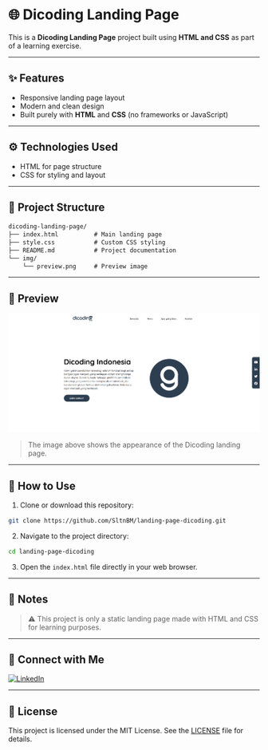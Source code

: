 # 🌐 Dicoding Landing Page
This is a **Dicoding Landing Page** project built using **HTML and CSS** as part of a learning exercise.

---

## ✨ Features
- Responsive landing page layout
- Modern and clean design
- Built purely with **HTML** and **CSS** (no frameworks or JavaScript)

---

## ⚙️ Technologies Used
- HTML for page structure
- CSS for styling and layout

---

## 📁 Project Structure
```plaintext
dicoding-landing-page/
├── index.html          # Main landing page
├── style.css           # Custom CSS styling
├── README.md           # Project documentation
└── img/
    └── preview.png     # Preview image
```

---

## 📸 Preview
![Landing Page Preview](img/preview.png)
> The image above shows the appearance of the Dicoding landing page.

---

## 🚀 How to Use
1. Clone or download this repository:
```bash
git clone https://github.com/SltnBM/landing-page-dicoding.git
```
2. Navigate to the project directory:
```bash
cd landing-page-dicoding
```
3. Open the `index.html` file directly in your web browser.

---

## 📌 Notes
> ⚠️ This project is only a static landing page made with HTML and CSS for learning purposes.

---

## 🤝 Connect with Me
[![LinkedIn](https://img.shields.io/badge/LinkedIn-Sultan%20Badra-blue?logo=linkedin&logoColor=white&style=flat-square)](https://www.linkedin.com/in/sultan-badra)

---

## 📄 License
This project is licensed under the MIT License. See the [LICENSE](./LICENSE) file for details.
